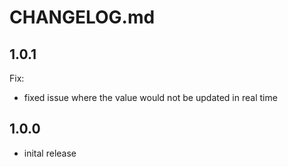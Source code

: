 # CHANGELOG.md

## 1.0.1

Fix:

  - fixed issue where the value would not be updated in real time

## 1.0.0

  - inital release